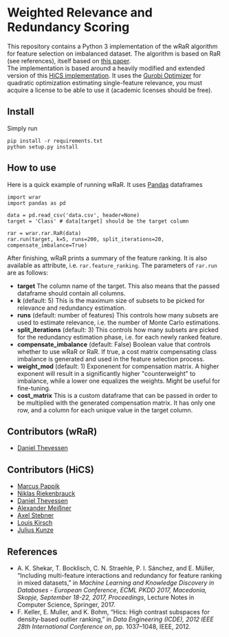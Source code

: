# Weighted Relevance and Redundancy Scoring

This repository contains a Python 3 implementation of the wRaR algorithm for feature selection on imbalanced dataset. The algorithm is based on RaR (see references), itself based on [this paper](http://ieeexplore.ieee.org/abstract/document/6228154/).  
The implementation is based around a heavily modified and extended version of this [HiCS implementation](https://github.com/KDD-OpenSource/fexum-hics). It uses the [Gurobi Optimizer](http://www.gurobi.com) for quadratic optimization estimating single-feature relevance, you must acquire a license to be able to use it (academic licenses should be free).

## Install
Simply run 
```
pip install -r requirements.txt
python setup.py install
```

## How to use
Here is a quick example of running wRaR. It uses [Pandas](http://pandas.pydata.org) dataframes 
```
import wrar
import pandas as pd

data = pd.read_csv('data.csv', header=None)
target = 'Class' # data[target] should be the target column

rar = wrar.rar.RaR(data)
rar.run(target, k=5, runs=200, split_iterations=20, compensate_imbalance=True)
```
After finishing, wRaR prints a summary of the feature ranking. It is also available as attribute, i.e. `rar.feature_ranking`.
The parameters of `rar.run` are as follows:
* **target** The column name of the target. This also means that the passed dataframe should contain all columns.
* **k** (default: 5) This is the maximum size of subsets to be picked for relevance and redundancy estimation.
* **runs** (default: number of features) This controls how many subsets are used to estimate relevance, i.e. the number of Monte Carlo estimations.
* **split_iterations** (default: 3) This controls how many subsets are picked for the redundancy estimation phase, i.e. for each newly ranked feature.
* **compensate_imbalance** (default: False) Boolean value that controls whether to use wRaR or RaR. If true, a cost matrix compensating class imbalance is generated and used in the feature selection process. 
* **weight_mod** (default: 1) Exponenent for compensation matrix. A higher exponent will result in a significantly higher "counterweight" to imbalance, while a lower one equalizes the weights. Might be useful for fine-tuning.
* **cost_matrix** This is a custom dataframe that can be passed in order to be multiplied with the generated compensation matrix. It has only one row, and a column for each unique value in the target column.

## Contributors (wRaR)
* [Daniel Thevessen](https://github.com/danthe96)

## Contributors (HiCS)
* [Marcus Pappik](https://github.com/marcuspappik)
* [Niklas Riekenbrauck](https://github.com/nikriek)
* [Daniel Thevessen](https://github.com/danthe96)
* [Alexander Meißner](https://github.com/Lichtso)
* [Axel Stebner](https://github.com/xasetl)
* [Louis Kirsch](https://github.com/timediv)
* [Julius Kunze](https://github.com/JuliusKunze)

## References

*  A. K. Shekar, T. Bocklisch, C. N. Straehle, P. I. Sánchez, and E. Müller, “Including multi-feature interactions and redundancy for feature ranking in mixed datasets,” in *Machine Learning and Knowledge Discovery in Databases - European Conference, ECML PKDD 2017, Macedonia, Skopje, September 18-22, 2017, Proceedings*, Lecture Notes in Computer Science, Springer, 2017.
* F. Keller, E. Muller, and K. Bohm, “Hics: High contrast subspaces for density-based outlier ranking,” in *Data Engineering (ICDE), 2012 IEEE 28th International Conference on*, pp. 1037–1048, IEEE, 2012.
